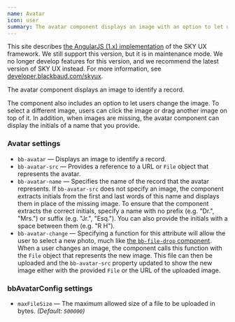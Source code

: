 ```yaml
---
name: Avatar
icon: user
summary: The avatar component displays an image with an option to let users change the image.
---
```


<bb-alert bb-alert-type="warning">This site describes <a href="https://angularjs.org/">the AngularJS (1.x) implementation</a> of the SKY UX framework. We still support this version, but it is in maintenance mode. We no longer develop features for this version, and we recommend the latest version of SKY UX instead. For more information, see <a href="https://developer.blackbaud.com/skyux">developer.blackbaud.com/skyux</a>.</bb-alert>


The avatar component displays an image to identify a record.

 The component also includes an option to let users change the image. To select a different image, users can click the image or drag another image on top of it. In addition, when images are missing, the avatar component can display the initials of a name that you provide.

 ### Avatar settings
 - `bb-avatar` &mdash; Displays an image to identify a record.
  - `bb-avatar-src` &mdash; Provides a reference to a URL or `File` object that represents the avatar.
  - `bb-avatar-name` &mdash; Specifies the name of the record that the avatar represents. If `bb-avatar-src` does not specify an image, the component extracts initials from the first and last words of this name and displays them in place of the missing image. To ensure that the component extracts the correct initials, specify a name with no prefix (e.g. "Dr.", "Mrs.") or suffix (e.g. "Jr.", "Esq."). You can also provide the initials with a space between them (e.g. "R H").
  - `bb-avatar-change` &mdash; Specifying a function for this attribute will allow the user to select a new photo, much like [the `bb-file-drop` component](../fileattachments). When a user changes an image, the component calls this function with the `File` object that represents the new image. This file can then be uploaded and the `bb-avatar-src` property updated to show the new image either with the provided `File` or the URL of the uploaded image.


 ### bbAvatarConfig settings ###
 - `maxFileSize` &mdash; The maximum allowed size of a file to be uploaded in bytes. *(Default: `500000`)*

